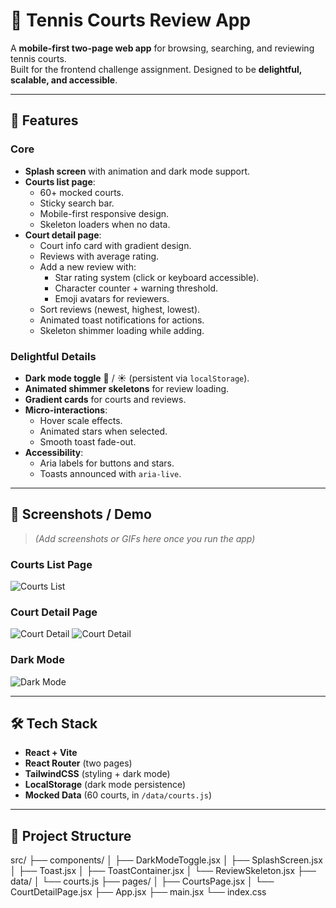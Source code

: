 # 🎾 Tennis Courts Review App

A **mobile-first two-page web app** for browsing, searching, and reviewing tennis courts.  
Built for the frontend challenge assignment. Designed to be **delightful, scalable, and accessible**.

---

## 🚀 Features

### Core
- **Splash screen** with animation and dark mode support.
- **Courts list page**:
  - 60+ mocked courts.
  - Sticky search bar.
  - Mobile-first responsive design.
  - Skeleton loaders when no data.
- **Court detail page**:
  - Court info card with gradient design.
  - Reviews with average rating.
  - Add a new review with:
    - Star rating system (click or keyboard accessible).
    - Character counter + warning threshold.
    - Emoji avatars for reviewers.
  - Sort reviews (newest, highest, lowest).
  - Animated toast notifications for actions.
  - Skeleton shimmer loading while adding.

### Delightful Details
- **Dark mode toggle** 🌙 / ☀️ (persistent via `localStorage`).
- **Animated shimmer skeletons** for review loading.
- **Gradient cards** for courts and reviews.
- **Micro-interactions**:
  - Hover scale effects.
  - Animated stars when selected.
  - Smooth toast fade-out.
- **Accessibility**:
  - Aria labels for buttons and stars.
  - Toasts announced with `aria-live`.

---

## 📱 Screenshots / Demo

> _(Add screenshots or GIFs here once you run the app)_  

### Courts List Page
![Courts List](./screenshots/courts-page.png)

### Court Detail Page
![Court Detail](./screenshots/court-detail.png)
![Court Detail](./screenshots/court-detail1.png)

### Dark Mode
![Dark Mode](./screenshots/dark-mode.png)

---

## 🛠️ Tech Stack

- **React + Vite**
- **React Router** (two pages)
- **TailwindCSS** (styling + dark mode)
- **LocalStorage** (dark mode persistence)
- **Mocked Data** (60 courts, in `/data/courts.js`)

---

## 📂 Project Structure
src/
├── components/
│ ├── DarkModeToggle.jsx
│ ├── SplashScreen.jsx
│ ├── Toast.jsx
│ ├── ToastContainer.jsx
│ └── ReviewSkeleton.jsx
├── data/
│ └── courts.js
├── pages/
│ ├── CourtsPage.jsx
│ └── CourtDetailPage.jsx
├── App.jsx
├── main.jsx
└── index.css
